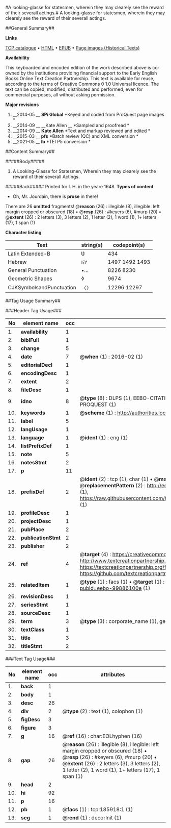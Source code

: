#A looking-glasse for statesmen, wherein they may clearely see the reward of their severall actings.#
A looking-glasse for statesmen, wherein they may clearely see the reward of their severall actings.

##General Summary##

**Links**

[TCP catalogue](http://www.ota.ox.ac.uk/tcp/)  • 
[HTML](http://tei.it.ox.ac.uk/tcp/Texts-HTML/free/B26/B26213.html)  • 
[EPUB](http://tei.it.ox.ac.uk/tcp/Texts-EPUB/free/B26/B26213.epub) • 
[Page images (Historical Texts)](https://historicaltexts.jisc.ac.uk/eebo-99886100e)

**Availability**

This keyboarded and encoded edition of the work described above is co-owned by the
    institutions providing financial support to the Early English Books Online Text Creation
    Partnership. This text is available for reuse, according to the terms of  Creative Commons 0 1.0 Universal
    licence. The text can be copied, modified, distributed and performed, even for commercial
    purposes, all without asking permission.

**Major revisions**

1. __2014-05 __ __SPi Global__ *Keyed and coded from ProQuest page images *
1. __2014-09 __ __Kate Allen __ *Sampled and proofread *
1. __2014-09 __ __Kate Allen__ *Text and markup reviewed and edited *
1. __2015-03 __ __pfs__ *Batch review (QC) and XML conversion *
1. __2021-05 __ __lb__ *TEI P5 conversion *

##Content Summary##

#####Body#####

1. A Looking-Glasse for Statesmen, Wherein they may clearely see the reward of their severall Actings.

#####Back#####
Printed for I. H. in the yeare 1648.
**Types of content**

  * Oh, Mr. Jourdain, there is **prose** in there!

There are 26 **omitted** fragments! 
 @__reason__ (26) : illegible (8), illegible: left margin cropped or obscured (18)  •  @__resp__ (26) : #keyers (6), #murp (20)  •  @__extent__ (26) : 2 letters (3), 3 letters (2), 1 letter (2), 1 word (1), 1+ letters (17), 1 span (1)

**Character listing**


|Text|string(s)|codepoint(s)|
|---|---|---|
|Latin Extended-B|Ʋ|434|
|Hebrew|יהו|1497 1492 1493|
|General Punctuation|•…|8226 8230|
|Geometric Shapes|◊|9674|
|CJKSymbolsandPunctuation|〈〉|12296 12297|

##Tag Usage Summary##

###Header Tag Usage###

|No|element name|occ|attributes|
|---|---|---|---|
|1.|__availability__|1||
|2.|__biblFull__|1||
|3.|__change__|5||
|4.|__date__|7| @__when__ (1) : 2016-02 (1)|
|5.|__editorialDecl__|1||
|6.|__encodingDesc__|1||
|7.|__extent__|2||
|8.|__fileDesc__|1||
|9.|__idno__|8| @__type__ (8) : DLPS (1), EEBO-CITATION (1), VID (1), EEBO-PROQUEST (1), STC (3), PROQUEST (1)|
|10.|__keywords__|1| @__scheme__ (1) : http://authorities.loc.gov/ (1)|
|11.|__label__|5||
|12.|__langUsage__|1||
|13.|__language__|1| @__ident__ (1) : eng (1)|
|14.|__listPrefixDef__|1||
|15.|__note__|5||
|16.|__notesStmt__|2||
|17.|__p__|11||
|18.|__prefixDef__|2| @__ident__ (2) : tcp (1), char (1)  •  @__matchPattern__ (2) : ([0-9\-]+):([0-9IVX]+) (1), (.+) (1)  •  @__replacementPattern__ (2) : http://eebo.chadwyck.com/downloadtiff?vid=$1&page=$2 (1), https://raw.githubusercontent.com/textcreationpartnership/Texts/master/tcpchars.xml#$1 (1)|
|19.|__profileDesc__|1||
|20.|__projectDesc__|1||
|21.|__pubPlace__|2||
|22.|__publicationStmt__|2||
|23.|__publisher__|2||
|24.|__ref__|4| @__target__ (4) : https://creativecommons.org/publicdomain/zero/1.0/ (1), http://www.textcreationpartnership.org/docs/. (1), https://textcreationpartnership.org/faq/#faq05 (1), https://github.com/textcreationpartnership (1)|
|25.|__relatedItem__|1| @__type__ (1) : facs (1)  •  @__target__ (1) : https://data.historicaltexts.jisc.ac.uk/view?pubId=eebo-99886100e (1)|
|26.|__revisionDesc__|1||
|27.|__seriesStmt__|1||
|28.|__sourceDesc__|1||
|29.|__term__|3| @__type__ (3) : corporate_name (1), geographic_name (2)|
|30.|__textClass__|1||
|31.|__title__|3||
|32.|__titleStmt__|2||


###Text Tag Usage###

|No|element name|occ|attributes|
|---|---|---|---|
|1.|__back__|1||
|2.|__body__|1||
|3.|__desc__|26||
|4.|__div__|2| @__type__ (2) : text (1), colophon (1)|
|5.|__figDesc__|3||
|6.|__figure__|3||
|7.|__g__|16| @__ref__ (16) : char:EOLhyphen (16)|
|8.|__gap__|26| @__reason__ (26) : illegible (8), illegible: left margin cropped or obscured (18)  •  @__resp__ (26) : #keyers (6), #murp (20)  •  @__extent__ (26) : 2 letters (3), 3 letters (2), 1 letter (2), 1 word (1), 1+ letters (17), 1 span (1)|
|9.|__head__|2||
|10.|__hi__|92||
|11.|__p__|16||
|12.|__pb__|1| @__facs__ (1) : tcp:185918:1 (1)|
|13.|__seg__|1| @__rend__ (1) : decorInit (1)|
